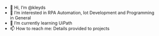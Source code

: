 - 👋 Hi, I’m @kleyds
- 👀 I’m interested in RPA Automation, Iot Development and Programming in General
- 🌱 I’m currently learning UiPath
- 📫 How to reach me: Details provided to projects

<!---
kleyds/kleyds is a ✨ special ✨ repository because its `README.md` (this file) appears on your GitHub profile.
You can click the Preview link to take a look at your changes.
--->
